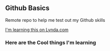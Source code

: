 ## Github Basics

Remote repo to help me test out my Github skills

[I'm learning this on Lynda.com](https://www.lynda.com)

### Here are the Cool things I'm learning

